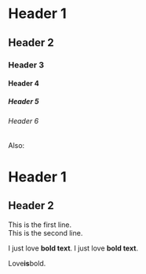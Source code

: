 # Header 1
## Header 2
### Header 3
#### Header 4
##### Header 5
###### Header 6

Also:

Header 1
========

Header 2
-------

This is the first line.  
This is the second line.  

I just love **bold text**.
I just love __bold text__.

Love**is**bold.
